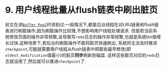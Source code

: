 # 9. 用户线程批量从flush链表中刷出脏页

前文在讲[`Buffer Pool`](https://github.com/rayallen20/howDoesMySQLWork/blob/f67756ef76cd4d4dcedeb4d7f782eb74d3a39bba/%E7%AC%AC17%E7%AB%A0%20%E8%B0%83%E8%8A%82%E7%A3%81%E7%9B%98%E5%92%8CCPU%E7%9A%84%E7%9F%9B%E7%9B%BE--InnoDB%E7%9A%84Buffer%20Pool/2.%20InnoDB%E7%9A%84Buffer%20Pool/8.%20%E5%88%B7%E6%96%B0%E8%84%8F%E9%A1%B5%E5%88%B0%E7%A3%81%E7%9B%98.md)时讲到过:一般情况下,都是后台线程在对LRU链表和flush链表进行刷脏操作,因为刷脏操作比较慢,不想影响用户线程处理请求.
但是若当前系统修改页面的操作非常频繁,会导致写`redo`日志的操作非常频繁,也就是系统lsn值增长过快.这种场景下,若后台的刷脏操作不能将脏页快速刷出,
系统将无法及时推进`checkpoint`,可能就需要用户线程从flush链表中把那些最早修改(即`oldest_modification`值最小)的脏页**同步**刷新到磁盘.
这样这些脏页对应的`redo`日志就没用了,然后就可以推进`checkpoint`了.
